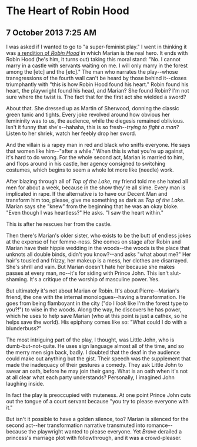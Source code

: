 # The Heart of Robin Hood
## 7 October 2013 7:25 AM


I was asked if I wanted to go to "a super-feminist play." I went in thinking it was [a rendition of *Robin Hood*][1] in which Marian is the real hero. It ends with Robin Hood (he's him, it turns out) taking this moral stand: "No. I cannot marry in a castle with servants waiting on me. I will only marry in the forest among the [etc] and the [etc]." The man who narrates the play--whose transgressions of the fourth wall can't be heard by those behind it--closes triumphantly with "this is how Robin Hood found his heart." Robin found his heart, the playwright found his head, and Marian? She found Robin? I'm not sure where the twist is. The fact that for the first act she wielded a sword?

About that. She dressed up as Martin of Sherwood, donning the classic green tunic and tights. Every joke revolved around how obvious her femininity was to us, the audience, while the diegesis remained oblivious. Isn't it funny that she's--hahaha, this is so fresh--*trying to fight a man*? Listen to her shriek, watch her feebly drop her sword.

And the villain is a rapey man in red and black who sniffs everyone. He says that women like him--"after a while." When this is what you're up against, it's hard to do wrong. For the whole second act, Marian is married to him, and flops around in his castle, her agency consigned to switching costumes, which begins to seem a whole lot more like (needle) work.

After blazing through all of *Top of the Lake*, my friend told me she hated all men for about a week, because in the show they're all slime. Every man is implicated in rape. If the alternative is to have our Decent Man and transform him too, please, give me something as dark as *Top of the Lake*. Marian says she "knew" from the beginning that he was an okay bloke. "Even though I was heartless?" He asks. "I saw the heart within."

This is after he rescues her from the castle.

Then there's Marian's older sister, who exists to be the butt of endless jokes at the expense of her femme-ness. She comes on stage after Robin and Marian have their hippie wedding in the woods--the woods is the place that unknots all double binds, didn't you know?--and asks "what about me?" Her hair's tousled and frizzy, her makeup is a mess, her clothes are disarrayed. She's shrill and vain. But Marian doesn't hate her because she makes passes at every man, no--it's for siding with Prince John. This isn't slut-shaming. It's a critique of the worship of masculine power. Yes.

But ultimately it's not about Marian or Robin. It's about Pierre--Marian's friend, the one with the internal monologues--having a transformation. He goes from being flamboyant in the city ("do I *look* like I'm the forest type to you?!") to wise in the woods. Along the way, he discovers he has power, which he uses to help save Marian (who at this point is just a cathex, so he helps save the world). His epiphany comes like so: "What could I do with a blunderbuss?"

The most intriguing part of the play, I thought, was Little John, who is dumb-but-not-quite. He uses sign language almost all of the time, and so the merry men sign back, badly. I doubted that the deaf in the audience could make out anything but the gist. Their speech was the supplement that made the inadequacy of their gestures a comedy. They ask Little John to swear an oath, before he may join their gang. What is an oath when it's not at all clear what each party understands? Personally, I imagined John laughing inside.

In fact the play is preoccupied with muteness. At one point Prince John cuts out the tongue of a court servant because "you try to please everyone with it."

But isn't it possible to have a golden silence, too? Marian is silenced for the second act--her transformation narrative transmuted into romance--because the playwright wanted to please everyone. Yet *Brave* derailed a princess's marriage plot with followthrough, and it was a crowd-pleaser.

[1]: http://www.osfashland.org/productions/2013-plays/the-heart-of-robin-hood.aspx
